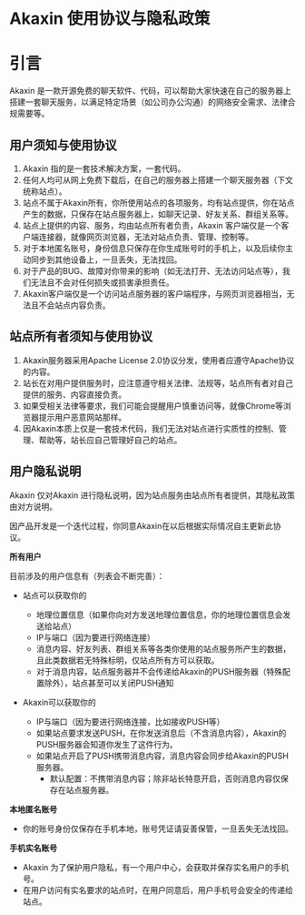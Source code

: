 # Akaxin 使用协议与隐私政策

引言
==

Akaxin 是一款开源免费的聊天软件、代码，可以帮助大家快速在自己的服务器上搭建一套聊天服务，以满足特定场景（如公司办公沟通）的网络安全需求、法律合规需要等。


用户须知与使用协议
----

1. Akaxin 指的是一套技术解决方案，一套代码。
2. 任何人均可从网上免费下载后，在自己的服务器上搭建一个聊天服务器（下文统称站点）。
3. 站点不属于Akaxin所有，你所使用站点的各项服务，均有站点提供，你在站点产生的数据，只保存在站点服务器上，如聊天记录、好友关系、群组关系等。
4. 站点上提供的内容、服务，均由站点所有者负责，Akaxin 客户端仅是一个客户端连接器，就像网页浏览器，无法对站点负责、管理、控制等。
5. 对于本地匿名账号，身份信息只保存在你生成账号时的手机上，以及后续你主动同步到其他设备上，一旦丢失，无法找回。
6. 对于产品的BUG、故障对你带来的影响（如无法打开、无法访问站点等），我们无法且不会对任何损失或损害承担责任。
7. Akaxin客户端仅是一个访问站点服务器的客户端程序，与网页浏览器相当，无法且不会站点内容负责。

站点所有者须知与使用协议
----

1. Akaxin服务器采用Apache License 2.0协议分发，使用者应遵守Apache协议的内容。
2. 站长在对用户提供服务时，应注意遵守相关法律、法规等，站点所有者对自己提供的服务、内容直接负责。
3. 如果受相关法律等要求，我们可能会提醒用户慎重访问等，就像Chrome等浏览器提示用户恶意网站那样。
4. 因Akaxin本质上仅是一套技术代码，我们无法对站点进行实质性的控制、管理、帮助等，站长应自己管理好自己的站点。

用户隐私说明
----

Akaxin 仅对Akaxin 进行隐私说明，因为站点服务由站点所有者提供，其隐私政策由对方说明。

因产品开发是一个迭代过程，你同意Akaxin在以后根据实际情况自主更新此协议。

**所有用户**

目前涉及的用户信息有（列表会不断完善）：

* 站点可以获取你的
  * 地理位置信息（如果你向对方发送地理位置信息，你的地理位置信息会发送给站点）
  * IP与端口（因为要进行网络连接）
  * 消息内容、好友列表、群组关系等各类你使用的站点服务所产生的数据，且此类数据若无特殊标明，仅站点所有方可以获取。
  * 对于消息内容，站点服务器并不会传递给Akaxin的PUSH服务器（特殊配置除外），站点甚至可以关闭PUSH通知

* Akaxin可以获取你的
  * IP与端口（因为要进行网络连接，比如接收PUSH等）
  * 如果站点要求发送PUSH，在你发送消息后（不含消息内容），Akaxin的PUSH服务器会知道你发生了这件行为。
  * 如果站点开启了PUSH携带消息内容，消息内容会同步给Akaxin的PUSH服务器。
    * 默认配置：不携带消息内容；除非站长特意开启，否则消息内容仅保存在站点服务器。
  
**本地匿名账号**

* 你的账号身份仅保存在手机本地，账号凭证请妥善保管，一旦丢失无法找回。

**手机实名账号**

* Akaxin 为了保护用户隐私，有一个用户中心，会获取并保存实名用户的手机号。
* 在用户访问有实名要求的站点时，在用户同意后，用户手机号会安全的传递给站点。

